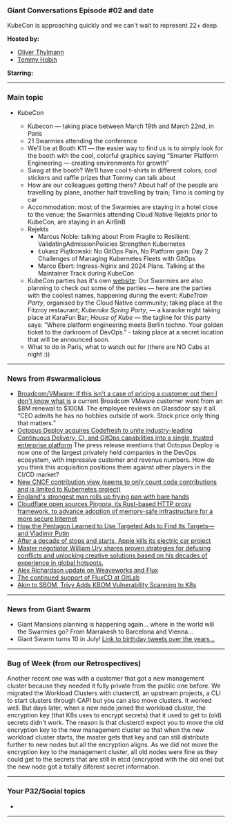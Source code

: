 
### Giant Conversations Episode #02 and date 

KubeCon is approaching quickly and we can't wait to represent 22+ deep.


**Hosted by:** 

* [Oliver Thylmann](https://twitter.com/othylmann)
* [Tommy Hobin](https://twitter.com/tommyhobin)

**Starring:** 

------------------------------------------------------------------------------------------------------------------------------
### Main topic

* KubeCon
  
  * Kubecon — taking place between March 19th and March 22nd, in Paris
  * 21 Swarmies attending the conference
  * We’ll be at Booth K11 — the easier way to find us is to simply look for the booth with the cool, colorful graphics saying “Smarter Platform Engineering — creating environments for growth”
  * Swag at the booth? We’ll have cool t-shirts in different colors; cool stickers and raffle prizes that Tommy can talk about
  * How are our colleagues getting there? About half of the people are travelling by plane, another half travelling by train; Timo is coming by car
  * Accommodation: most of the Swarmies are staying in a hotel close to the venue; the Swarmies attending Cloud Native Rejekts prior to KubeCon, are staying in an AirBnB
  * Rejekts
    * Marcus Noble: talking about From Fragile to Resilient: ValidatingAdmissionPolicies Strengthen Kubernetes
    * Łukasz Piątkowski: No GitOps Pain, No Platform gain: Day 2 Challenges of Managing Kubernetes Fleets with GitOps
    * Marco Ebert: Ingress-Nginx and 2024 Plans. Talking at the Maintainer Track during KubeCon
  * KubeCon parties has it's own [website](https://conf.party/kubecon-eu-2024.html): Our Swarmies are also planning to check out some of the parties — here are the parties with the coolest names, happening during the event: _KubeTrain Party_, organised by the Cloud Native community; taking place at the Fitzroy restaurant; _Kuberoke Spring Party_, — a karaoke night taking place at KaraFun Bar; _House of Kube_ — the tagline for this party says: “Where platform engineering meets Berlin techno. Your golden ticket to the darkroom of DevOps.” - taking place at a secret location that will be announced soon.
  * What to do in Paris, what to watch out for (there are NO Cabs at night :))
    
------------------------------------------------------------------------------------------------------------------------------

### News from #swarmalicious

- [Broadcom/VMware: If this isn't a case of pricing a customer out then I don't know what is](https://twitter.com/cioontherun/status/1760770717040115988)
 a current Broadcom VMware customer went from an $8M renewal to $100M. The employee reviews on Glassdoor say it all. “CEO admits he has no hobbies outside of work. Stock price only thing that matters.” 
- [Octopus Deploy acquires Codefresh to unite industry-leading Continuous Delivery, CI, and GitOps capabilities into a single, trusted enterprise platform](https://octopus.com/news/octopus-acquires-codefresh) The press release mentions that Octopus Deploy is now one of the largest privately held companies in the DevOps ecosystem, with impressive customer and revenue numbers. How do you think this acquisition positions them against other players in the CI/CD market?
- [New CNCF contribution view (seems to only count code contributions and is limited to Kubernetes project)](https://contribcard.clotributor.dev/)
- [England's strongest man rolls up frying pan with bare hands](https://www.bbc.co.uk/news/av/uk-england-oxfordshire-68368582)
- [Cloudflare open sources Pingora, its Rust-based HTTP proxy framework, to advance adoption of memory-safe infrastructure for a more secure Internet](https://blog.cloudflare.com/pingora-open-source)
- [How the Pentagon Learned to Use Targeted Ads to Find Its Targets—and Vladimir Putin](https://www.wired.com/story/how-pentagon-learned-targeted-ads-to-find-targets-and-vladimir-putin/)
- [After a decade of stops and starts, Apple kills its electric car project](https://arstechnica.com/gadgets/2024/02/after-a-decade-of-stops-and-starts-apple-kills-its-electric-car-project/?utm_source=tldrnewsletter)
- [Master negotiator William Ury shares proven strategies for defusing conflicts and unlocking creative solutions based on his decades of experience in global hotspots.](https://tim.blog/2024/02/13/william-ury/)
- [Alex Richardson update on Weaveworks and Flux](https://www.linkedin.com/posts/richardsonalexis_hi-everyone-i-am-very-sad-to-announce-activity-7171213301555666945-16RJ/?utm_source=share&utm_medium=member_android)
- [The continued support of FluxCD at GitLab](https://about.gitlab.com/blog/2024/03/05/the-continued-support-of-fluxcd-at-gitlab/)
- [Akin to SBOM, Trivy Adds KBOM Vulnerability Scanning to K8s](https://thenewstack.io/akin-to-sbom-trivy-adds-kbom-vulnerability-scanning-to-k8s/)

------------------------------------------------------------------------------------------------------------------------------

### News from Giant Swarm

* Giant Mansions planning is happening again... where in the world will the Swarmies go? From Marrakesh to Barcelona and Vienna...
* Giant Swarm turns 10 in July! [Link to birthday tweets over the years...](https://twitter.com/search?q=%40giantswarm%20birthday&src=typed_query)

------------------------------------------------------------------------------------------------------------------------------


### Bug of Week (from our Retrospectives)

Another recent one was with a customer that got a new management cluster because they needed it fully private from the public one before. We migrated the Workload Clusters with clusterctl, an upstream projects, a CLI to start clusters through CAPI but you can also move clusters. It worked well. But days later, when a new node joined the workload cluster, the encryption key (that K8s uses to encrypt secrets) that it used to get to (old) secrets didn't work. The reason is that clusterctl expect you to move the old encryption key to the new management cluster so that when the new workload cluster starts, the master gets that key and can still distribute further to new nodes but all the encryption aligns. As we did not move the encryption key to the management cluster, all old nodes were fine as they could get to  the secrets that are still in etcd (encrypted with the old one) but the new node got a totally diferent secret information. 

------------------------------------------------------------------------------------------------------------------------------

### Your P32/Social topics 

* 

------------------------------------------------------------------------------------------------------------------------------



